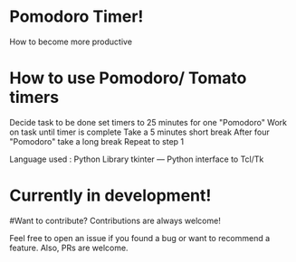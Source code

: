 # Pomodoro Timer!
How to become more productive

# How to use Pomodoro/ Tomato timers
Decide task to be done set timers to 25 minutes for one "Pomodoro"
Work on task until timer is complete
Take a 5 minutes short break
After four "Pomodoro" take a long break
Repeat to step 1

Language used : Python
Library tkinter — Python interface to Tcl/Tk

# Currently in development!

#Want to contribute?
Contributions are always welcome!

Feel free to open an issue if you found a bug or want to recommend a feature. Also, PRs are welcome.

